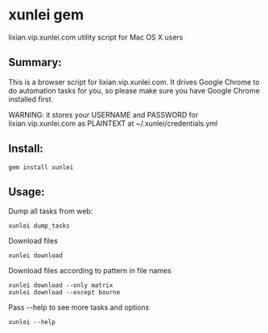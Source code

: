 xunlei gem
===========

lixian.vip.xunlei.com utility script for Mac OS X users

Summary:
-----------

This is a browser script for lixian.vip.xunlei.com.
It drives Google Chrome to do automation tasks for you, so please
make sure you have Google Chrome installed first.

WARNING:
it stores your USERNAME and PASSWORD for
lixian.vip.xunlei.com as PLAINTEXT at ~/.xunlei/credentials.yml

Install:
-----------

    gem install xunlei

Usage:
-----------

Dump all tasks from web:

    xunlei dump_tasks

Download files

    xunlei download

Download files according to pattern in file names

    xunlei download --only matrix
    xunlei download --except bourne

Pass --help to see more tasks and options

    xunlei --help